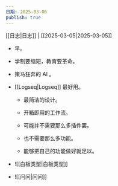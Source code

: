 ```yaml
---
日期: 2025-03-06
publish: true
---
```

[[日志|日志]] | [[2025-03-05|2025-03-05]]  
- 早。  
- 学制要缩短，教育要革命。  
- 策马狂奔的 AI 。  
- [[Logseq|Logseq]] 最好用。  
	- 最简洁的设计。  
	- 开箱即用的工作流。  
	- 可能并不需要那么多插件罢。  
	- 也不需要那么多功能。  
	- 能够把自己的功能做好就足以。  
- ![[白板类型|白板类型]]  
- ![[问问|问问]]